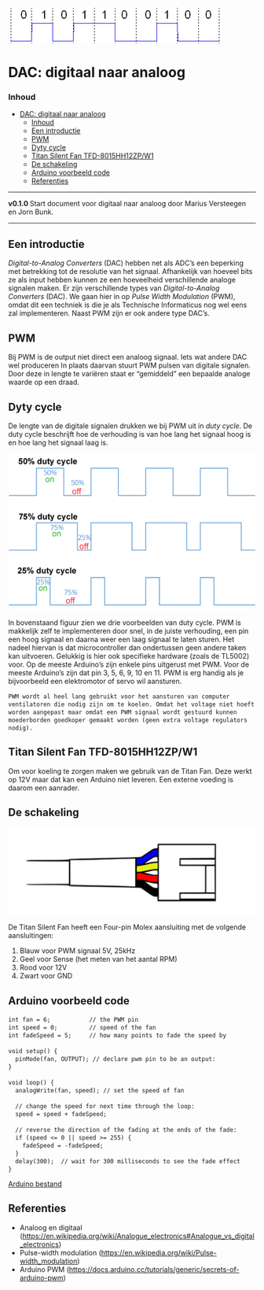 ![logo](/hardware-interfacing/communicatie/analoog-en-digitaal/img/Original_message.jpg) [](logo-id)

# DAC: digitaal naar analoog[](title-id)

### Inhoud[](toc-id)

- [DAC: digitaal naar analoog](#dac-digitaal-naar-analoog)
    - [Inhoud](#inhoud)
  - [Een introductie](#een-introductie)
  - [PWM](#pwm)
  - [Dyty cycle](#dyty-cycle)
  - [Titan Silent Fan TFD-8015HH12ZP/W1](#titan-silent-fan-tfd-8015hh12zpw1)
  - [De schakeling](#de-schakeling)
  - [Arduino voorbeeld code](#arduino-voorbeeld-code)
  - [Referenties](#referenties)

---

**v0.1.0 [](version-id)** Start document voor digitaal naar analoog door Marius Versteegen[](author-id) en Jorn Bunk[](author-id).

---

## Een introductie

*Digital-to-Analog Converters* (DAC) hebben net als ADC’s een beperking met betrekking tot de resolutie van het signaal. Afhankelijk van hoeveel bits ze als input hebben kunnen ze een hoeveelheid verschillende analoge signalen maken. Er zijn verschillende types van *Digital-to-Analog Converters*  (DAC). We gaan hier in op *Pulse Width Modulation*  (PWM), omdat dit een techniek is die je als Technische Informaticus nog wel eens zal implementeren. Naast PWM zijn er ook andere type DAC’s.

## PWM

Bij PWM is de output niet direct een analoog signaal. Iets wat andere DAC wel produceren In plaats daarvan stuurt PWM pulsen van digitale signalen. Door deze in lengte te variëren staat er “gemiddeld” een bepaalde analoge waarde op een draad. 

## Dyty cycle

De lengte van de digitale signalen drukken we bij PWM uit in *duty cycle*. De duty cycle beschrijft hoe de verhouding is van hoe lang het signaal hoog is en hoe lang het signaal laag is.

![Duty cycle](../DAC/img/Duty_Cycle_Examples.png)

In bovenstaand figuur zien we drie voorbeelden van duty cycle. PWM is makkelijk zelf te implementeren door snel, in de juiste verhouding, een pin een hoog signaal en daarna weer een laag signaal te laten sturen. Het nadeel hiervan is dat microcontroller dan ondertussen geen andere taken kan uitvoeren. Gelukkig is hier ook specifieke hardware (zoals de TL5002) voor. Op de meeste Arduino’s zijn enkele pins uitgerust met PWM. Voor de meeste Arduino’s zijn dat pin 3, 5, 6, 9, 10 en 11. PWM is erg handig als je bijvoorbeeld een elektromotor of servo wil aansturen.

    PWM wordt al heel lang gebruikt voor het aansturen van computer ventilatoren die nodig zijn om te koelen. Omdat het voltage niet hoeft worden aangepast maar omdat een PWM signaal wordt gestuurd kunnen moederborden goedkoper gemaakt worden (geen extra voltage regulators nodig).

## Titan Silent Fan TFD-8015HH12ZP/W1

Om voor koeling te zorgen maken we gebruik van de Titan Fan. Deze werkt op 12V maar dat kan een Arduino niet leveren. Een externe voeding is daarom een aanrader.

## De schakeling

![Four-pin connector](../DAC/img/connector.svg)

De Titan Silent Fan heeft een Four-pin Molex aansluiting met de volgende aansluitingen:
1) Blauw voor PWM signaal 5V, 25kHz
2) Geel voor Sense (het meten van het aantal RPM)
3) Rood voor 12V
4) Zwart voor GND

## Arduino voorbeeld code

```arduino
int fan = 6;           // the PWM pin
int speed = 0;         // speed of the fan
int fadeSpeed = 5;     // how many points to fade the speed by

void setup() {
  pinMode(fan, OUTPUT); // declare pwm pin to be an output:
}

void loop() {
  analogWrite(fan, speed); // set the speed of fan

  // change the speed for next time through the loop:
  speed = speed + fadeSpeed;

  // reverse the direction of the fading at the ends of the fade:
  if (speed <= 0 || speed >= 255) {
    fadeSpeed = -fadeSpeed;
  }  
  delay(300);  // wait for 300 milliseconds to see the fade effect
}
```
[Arduino bestand](../DAC/files/PWM/PWM.ino) 

## Referenties

- Analoog en digitaal (<https://en.wikipedia.org/wiki/Analogue_electronics#Analogue_vs_digital_electronics>)
- Pulse-width modulation (<https://en.wikipedia.org/wiki/Pulse-width_modulation>)
- Arduino PWM (<https://docs.arduino.cc/tutorials/generic/secrets-of-arduino-pwm>)